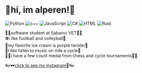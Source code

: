 # 🎉hi, im alperen!🎉<br>

![Python](https://img.shields.io/badge/python-3670A0?style=for-the-badge&logo=python&logoColor=ffdd54)
![c++](https://img.shields.io/badge/c++-%2300599C.svg?style=for-the-badge&logo=c%2B%2B&logoColor=black)
![JavaScript](https://img.shields.io/badge/javascript-%23323330.svg?style=for-the-badge&logo=javascript&logoColor=%23F7DF1E)
![C#](https://img.shields.io/badge/c%23-%23239120.svg?style=for-the-badge&logo=csharp&logoColor=black)
![HTML](https://img.shields.io/badge/html5-%23E34F26.svg?style=for-the-badge&logo=html5&logoColor=white)
![Rust](https://img.shields.io/badge/rust-%23000000.svg?style=for-the-badge&logo=rust&logoColor=white)

😶‍🌫️software student at Sabancı VET😶‍🌫️<br>
⚽i like football and volleyball🥎<br>
🍨my favorite ice cream is purple twister🍦<br>
🚵i like listen to music on ride a cycle🚳<br>
🥇🥉i have a few count medal from chess and cycle tournaments🥇🥉<br>

👓🕶️[click to see my instagram](https://www.instagram.com/alp_yslyrt09)🎉👓

